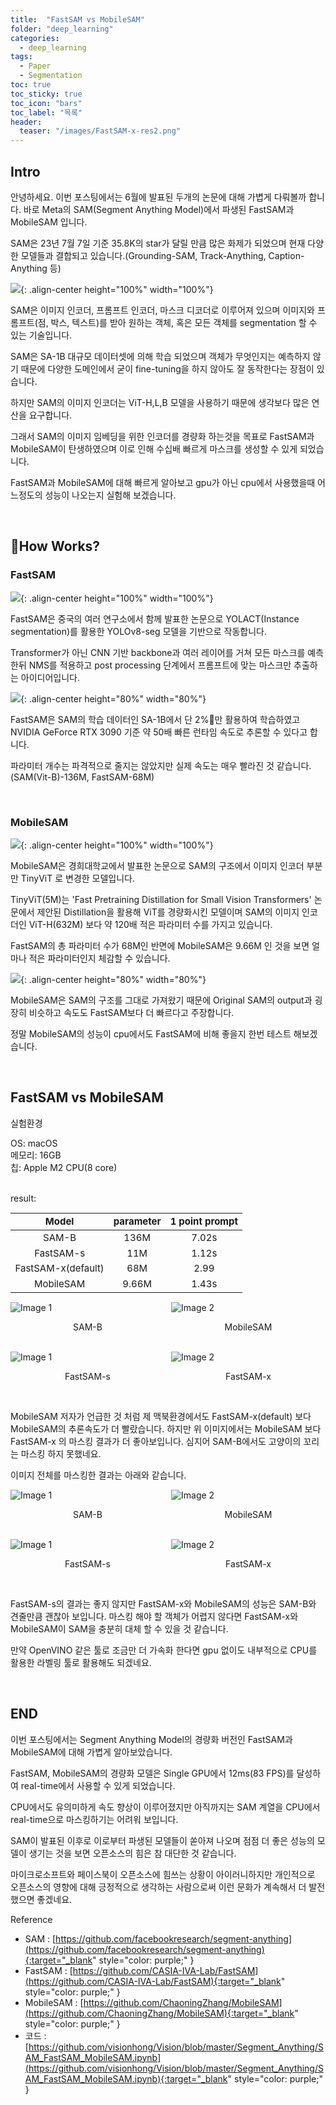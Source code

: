 ```yaml
---
title:  "FastSAM vs MobileSAM"
folder: "deep_learning"
categories:
  - deep_learning
tags:
  - Paper
  - Segmentation
toc: true
toc_sticky: true
toc_icon: "bars"
toc_label: "목록"
header:
  teaser: "/images/FastSAM-x-res2.png"
---
```



## Intro

안녕하세요. 이번 포스팅에서는 6월에 발표된 두개의 논문에 대해 가볍게 다뤄볼까 합니다. 바로 Meta의 SAM(Segment Anything Model)에서 파생된 FastSAM과 MobileSAM 입니다.

SAM은 23년 7월 7일 기준 35.8K의 star가 달릴 만큼 많은 화제가 되었으며 현재 다양한 모델들과 결합되고 있습니다.(Grounding-SAM, Track-Anything, Caption-Anything 등)

![](/images/sam.png){: .align-center height="100%" width="100%"}

SAM은 이미지 인코더, 프롬프트 인코더, 마스크 디코더로 이루어져 있으며 이미지와 프롬프트(점, 박스, 텍스트)를 받아 원하는 객체, 혹은 모든 객체를 segmentation 할 수 있는 기술입니다.

SAM은 SA-1B 대규모 데이터셋에 의해 학습 되었으며 객체가 무엇인지는 예측하지 않기 때문에 다양한 도메인에서 굳이 fine-tuning을 하지 않아도 잘 동작한다는 장점이 있습니다.

하지만 SAM의 이미지 인코더는 ViT-H,L,B 모델을 사용하기 때문에 생각보다 많은 연산을 요구합니다.

그래서 SAM의 이미지 임베딩을 위한 인코더를 경량화 하는것을 목표로 FastSAM과 MobileSAM이 탄생하였으며 이로 인해 수십배 빠르게 마스크를 생성할 수 있게 되었습니다.

FastSAM과 MobileSAM에 대해 빠르게 알아보고 gpu가 아닌 cpu에서 사용했을때 어느정도의 성능이 나오는지 실험해 보겠습니다.

<br>

## How Works?

### FastSAM

![](/images/FastSAM.png){: .align-center height="100%" width="100%"}

FastSAM은 중국의 여러 연구소에서 함께 발표한 논문으로 YOLACT(Instance segmentation)를 활용한 YOLOv8-seg 모델을 기반으로 작동합니다. 

Transformer가 아닌 CNN 기반 backbone과 여러 레이어를 거쳐 모든 마스크를 예측한뒤 NMS를  적용하고 post processing 단계에서 프롬프트에 맞는 마스크만 추출하는 아이디어입니다.

![](/images/FastSAM-2.png){: .align-center height="80%" width="80%"}

FastSAM은 SAM의 학습 데이터인 SA-1B에서 단 2%만 활용하여 학습하였고 NVIDIA GeForce RTX 3090 기준 약 50배 빠른 런타임 속도로 추론할 수 있다고 합니다.

파라미터 개수는 파격적으로 줄지는 않았지만 실제 속도는 매우 빨라진 것 같습니다.(SAM(Vit-B)-136M, FastSAM-68M)


<br>

### MobileSAM

![](/images/MobileSAM.png){: .align-center height="100%" width="100%"}

MobileSAM은 경희대학교에서 발표한 논문으로 SAM의 구조에서 이미지 인코더 부분만 TinyViT 로 변경한 모델입니다.

TinyViT(5M)는 'Fast Pretraining Distillation for Small Vision Transformers' 논문에서 제안된 Distillation을 활용해 ViT를 경량화시킨 모델이며 SAM의 이미지 인코더인 ViT-H(632M) 보다 약 120배 적은 파라미터 수를 가지고 있습니다.

FastSAM의 총 파라미터 수가 68M인 반면에 MobileSAM은 9.66M 인 것을 보면 얼마나 적은 파라미터인지 체감할 수 있습니다.

![](/images/MobileSAM-2.png){: .align-center height="80%" width="80%"}

MobileSAM은 SAM의 구조를 그대로 가져왔기 때문에 Original SAM의 output과 굉장히 비슷하고 속도도 FastSAM보다 더 빠르다고 주장합니다.

정말 MobileSAM의 성능이 cpu에서도 FastSAM에 비해 좋을지 한번 테스트 해보겠습니다. 

<br>

## FastSAM vs MobileSAM


실험환경

OS: macOS  
메모리: 16GB  
칩: Apple M2 CPU(8 core)  

<br>
result:

<style scoped>
table {
  font-size: 15px;
}
</style>


| Model              | parameter | 1 point prompt  |
| :------------------: | :---------: | :-----: |
| SAM-B              | 136M      | 7.02s |
| FastSAM-s          | 11M       | 1.12s |
| FastSAM-x(default) | 68M       | 2.99  |
| MobileSAM          | 9.66M     | 1.43s |





<div style="display: grid; grid-template-columns: repeat(2, 1fr); grid-gap: 10px;">

<div>
  <img src="/images/SAM-res.png" alt="Image 1">
  <p style="text-align: center;">SAM-B</p>
</div>

<div>
  <img src="/images/MobileSAM-res.png" alt="Image 2">
  <p style="text-align: center;">MobileSAM</p>
</div>
</div>

<br>

<div style="display: grid; grid-template-columns: repeat(2, 1fr); grid-gap: 10px;">

<div>
  <img src="/images/FastSAM-s-res.png" alt="Image 1">
  <p style="text-align: center;">FastSAM-s</p>
</div>

<div>
  <img src="/images/FastSAM-x-res.png" alt="Image 2">
  <p style="text-align: center;">FastSAM-x</p>
</div>
</div>

<br>


MobileSAM 저자가 언급한 것 처럼 제 맥북환경에서도 FastSAM-x(default) 보다 MobileSAM의 추론속도가 더 빨랐습니다. 하지만 위 이미지에서는 MobileSAM 보다 FastSAM-x 의 마스킹 결과가 더 좋아보입니다. 심지어 SAM-B에서도 고양이의 꼬리는 마스킹 하지 못했네요.

이미지 전체를 마스킹한 결과는 아래와 같습니다.


<div style="display: grid; grid-template-columns: repeat(2, 1fr); grid-gap: 10px;">

<div>
  <img src="/images/SAM-res2.png" alt="Image 1">
  <p style="text-align: center;">SAM-B</p>
</div>

<div>
  <img src="/images/MobileSAM-res2.png" alt="Image 2">
  <p style="text-align: center;">MobileSAM</p>
</div>
</div>

<br>

<div style="display: grid; grid-template-columns: repeat(2, 1fr); grid-gap: 10px;">

<div>
  <img src="/images/FastSAM-s-res2.png" alt="Image 1">
  <p style="text-align: center;">FastSAM-s</p>
</div>

<div>
  <img src="/images/FastSAM-x-res2.png" alt="Image 2">
  <p style="text-align: center;">FastSAM-x</p>
</div>
</div>

<br>


FastSAM-s의 결과는 좋지 않지만 FastSAM-x와 MobileSAM의 성능은 SAM-B와 견줄만큼 괜찮아 보입니다. 마스킹 해야 할 객체가 어렵지 않다면 FastSAM-x와 MobileSAM이 SAM을 충분히 대체 할 수 있을 것 같습니다. 

만약 OpenVINO 같은 툴로 조금만 더 가속화 한다면 gpu 없이도 내부적으로 CPU를 활용한 라벨링 툴로 활용해도 되겠네요.

<br>

## END

이번 포스팅에서는 Segment Anything Model의 경량화 버전인 FastSAM과 MobileSAM에 대해 가볍게 알아보았습니다.

FastSAM, MobileSAM의 경량화 모델은 Single GPU에서 12ms(83 FPS)를 달성하여 real-time에서 사용할 수 있게 되었습니다.

CPU에서도 유의미하게 속도 향상이 이루어졌지만 아직까지는 SAM 계열을 CPU에서 real-time으로 마스킹하기는 어려워 보입니다. 

SAM이 발표된 이후로 이로부터 파생된 모델들이 쏟아져 나오며 점점 더 좋은 성능의 모델이 생기는 것을 보면 오픈소스의 힘은 참 대단한 것 같습니다.

마이크로소프트와 페이스북이 오픈소스에 힘쓰는 상황이 아이러니하지만 개인적으로 오픈소스의 영향에 대해 긍정적으로 생각하는 사람으로써 이런 문화가 계속해서 더 발전했으면 좋겠네요.

Reference

- SAM : [https://github.com/facebookresearch/segment-anything](https://github.com/facebookresearch/segment-anything){:target="_blank" style="color: purple;" } 
- FastSAM : [https://github.com/CASIA-IVA-Lab/FastSAM](https://github.com/CASIA-IVA-Lab/FastSAM){:target="_blank" style="color: purple;" }
- MobileSAM : [https://github.com/ChaoningZhang/MobileSAM](https://github.com/ChaoningZhang/MobileSAM){:target="_blank" style="color: purple;" }
- 코드 : [https://github.com/visionhong/Vision/blob/master/Segment_Anything/SAM_FastSAM_MobileSAM.ipynb](https://github.com/visionhong/Vision/blob/master/Segment_Anything/SAM_FastSAM_MobileSAM.ipynb){:target="_blank" style="color: purple;" }